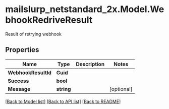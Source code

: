 # mailslurp_netstandard_2x.Model.WebhookRedriveResult
Result of retrying webhook

## Properties

Name | Type | Description | Notes
------------ | ------------- | ------------- | -------------
**WebhookResultId** | **Guid** |  | 
**Success** | **bool** |  | 
**Message** | **string** |  | [optional] 

[[Back to Model list]](../README#documentation-for-models) [[Back to API list]](../README#documentation-for-api-endpoints) [[Back to README]](../README)

